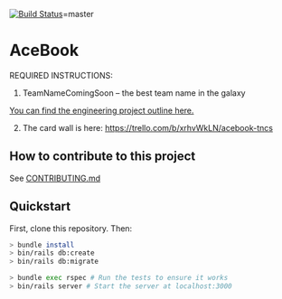 [![Build Status](https://travis-ci.com/minsiyang/acebook-TeamNameComingSoon-rails.svg?branch=master)](https://travis-ci.com/minsiyang/acebook-TeamNameComingSoon-rails)=master

# AceBook

REQUIRED INSTRUCTIONS:

1. TeamNameComingSoon – the best team name in the galaxy

[You can find the engineering project outline here.](https://github.com/makersacademy/course/tree/master/engineering_projects/rails)


2. The card wall is here: https://trello.com/b/xrhvWkLN/acebook-tncs



## How to contribute to this project
See [CONTRIBUTING.md](CONTRIBUTING.md)

## Quickstart

First, clone this repository. Then:

```bash
> bundle install
> bin/rails db:create
> bin/rails db:migrate

> bundle exec rspec # Run the tests to ensure it works
> bin/rails server # Start the server at localhost:3000
```
